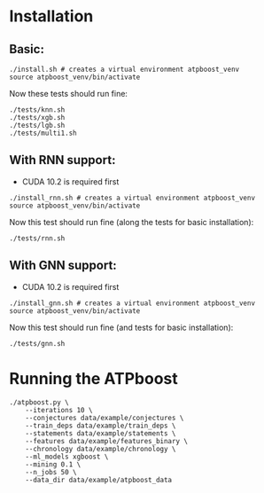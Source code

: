 # Installation

## Basic:
```
./install.sh # creates a virtual environment atpboost_venv
source atpboost_venv/bin/activate
```

Now these tests should run fine:
```
./tests/knn.sh
./tests/xgb.sh
./tests/lgb.sh
./tests/multi1.sh
```

## With RNN support:
- CUDA 10.2 is required first
```
./install_rnn.sh # creates a virtual environment atpboost_venv
source atpboost_venv/bin/activate
```

Now this test should run fine (along the tests for basic installation):
```
./tests/rnn.sh
```

## With GNN support:
- CUDA 10.2 is required first
```
./install_gnn.sh # creates a virtual environment atpboost_venv
source atpboost_venv/bin/activate
```

Now this test should run fine (and tests for basic installation):
```
./tests/gnn.sh
```

# Running the ATPboost

```
./atpboost.py \
	--iterations 10 \
	--conjectures data/example/conjectures \
	--train_deps data/example/train_deps \
	--statements data/example/statements \
	--features data/example/features_binary \
	--chronology data/example/chronology \
	--ml_models xgboost \
	--mining 0.1 \
	--n_jobs 50 \
	--data_dir data/example/atpboost_data
```

